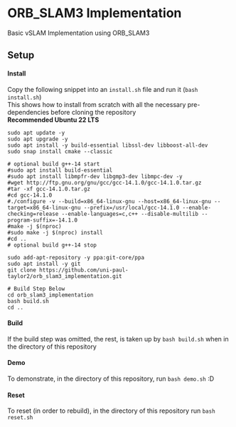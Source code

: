 # ORB_SLAM3 Implementation
Basic vSLAM Implementation using ORB_SLAM3

## Setup
#### Install 
Copy the following snippet into an `install.sh` file and run it (`bash install.sh`)<br>
This shows how to install from scratch with all the necessary pre-dependencies before cloning the repository<br>
**Recommended Ubuntu 22 LTS**
```
sudo apt update -y
sudo apt upgrade -y
sudo apt install -y build-essential libssl-dev libboost-all-dev
sudo snap install cmake --classic

# optional build g++-14 start
#sudo apt install build-essential
#sudo apt install libmpfr-dev libgmp3-dev libmpc-dev -y
#wget http://ftp.gnu.org/gnu/gcc/gcc-14.1.0/gcc-14.1.0.tar.gz
#tar -xf gcc-14.1.0.tar.gz
#cd gcc-14.1.0
#./configure -v --build=x86_64-linux-gnu --host=x86_64-linux-gnu --target=x86_64-linux-gnu --prefix=/usr/local/gcc-14.1.0 --enable-checking=release --enable-languages=c,c++ --disable-multilib --program-suffix=-14.1.0
#make -j $(nproc)
#sudo make -j $(nproc) install
#cd ..
# optional build g++-14 stop

sudo add-apt-repository -y ppa:git-core/ppa
sudo apt install -y git
git clone https://github.com/uni-paul-taylor2/orb_slam3_implementation.git

# Build Step Below
cd orb_slam3_implementation
bash build.sh
cd ..
```

#### Build
If the build step was omitted, the rest, is taken up by `bash build.sh` when in the directory of this repository

#### Demo
To demonstrate, in the directory of this repository, run `bash demo.sh` :D

#### Reset
To reset (in order to rebuild), in the directory of this repository run `bash reset.sh`
